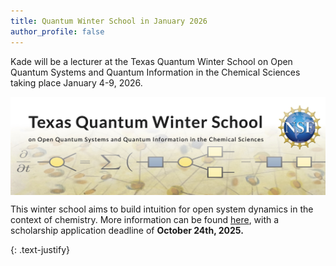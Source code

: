 ```yaml
---
title: Quantum Winter School in January 2026
author_profile: false
---
```


Kade will be a lecturer at the Texas Quantum Winter School on Open Quantum Systems and Quantum Information in the Chemical Sciences taking place January 4-9, 2026. 
 
<img src="/assets/images/texas-quantum-winter-school.jpg" alt="Winter school and NSF logo" style="width:700px; display:block; margin: auto;">

This winter school aims to build intuition for open system dynamics in the context of chemistry. More information can be found <a href="https://www.texquantum.com/home">here</a>, with a scholarship application deadline of <b>October 24th, 2025.</b> 

{: .text-justify}
